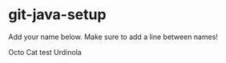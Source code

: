 # git-java-setup

Add your name below. Make sure to add a line between names!

Octo Cat
test
Urdinola
